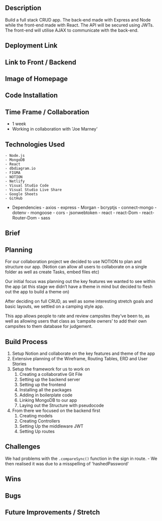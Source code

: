 ## Description
Build a full stack CRUD app. The back-end made with Express and Node while the front-end made with React.  The API will be secured using JWTs.  The front-end will utilise AJAX to communicate with the back-end.
  
## Deployment Link


## Link to Front / Backend


## Image of Homepage


## Code Installation
      

## Time Frame / Collaboration 
  - 1 week
  - Working in collaboration with 'Joe Marney' 

## Technologies Used
    - Node.js
    - MongoDB
    - React
	- dbdiagram.io
	- FIGMA
	- NOTION
	- Netlify
	- Visual Studio Code
	- Visual Studio Live Share
	- Google Sheets
	- GitHub

   - Dependencies
      		- axios
			- express
			- Morgan
			- bcryptjs
			- connect-mongo
			- dotenv
			- mongoose
			- cors
			- jsonwebtoken
			- react
			- react-Dom
			- react-Router-Dom
			- sass


## Brief
    

## Planning
For our collaboration project we decided to use NOTION to plan and structure our app.
(Notion can allow all users to collaborate on a single folder as well as create Tasks, embed files etc)

Our initial focus was planning out the key features we wanted to see within the app (at this stage we didn’t have a theme in mind but decided to flesh out the app to build a theme on)

After deciding on full CRUD, as well as some interesting stretch goals and basic layouts, we settled on a camping style app. 

This app allows people to rate and review campsites they’ve been to, as well as allowing users that class as ‘campsite owners’ to add their own campsites to them database for judgement.


## Build Process
1. Setup Notion and collaborate on the key features and theme of the app
2. Extensive planning of the Wireframe, Routing Tables, ERD and User Stories
3. Setup the framework for us to work on
    1. Creating a collaborative Git File
    2. Setting up the backend server
    3. Setting up the frontend 
    4. Installing all the packages
    5. Adding in boilerplate code
    6. Linking MongoDB to our app
    7. Laying out the Structure with pseudocode
4.  From there we focused on the backend first
    1. Creating models
    2. Creating Controllers
    3. Setting Up the middleware JWT
    4. Setting Up routes
   
## Challenges
We had problems with the `.compareSync()` function in the sign in route.
	- We then realised it was due to a misspelling of 'hashedPassword'

## Wins
	
 
## Bugs

    
## Future Improvements / Stretch
